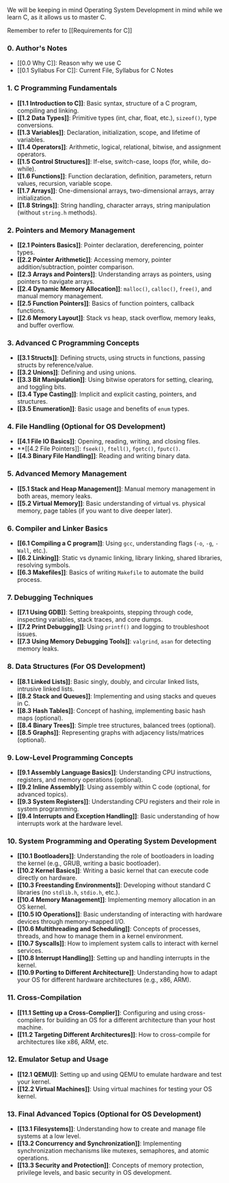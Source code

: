 We will be keeping in mind Operating System Development in mind while we learn C, as it allows us to master C.

Remember to refer to [[Requirements for C]]

### 0. **Author's Notes**
- [[0.0 Why C]]: Reason why we use C
- [[0.1 Syllabus For C]]: Current File, Syllabus for C Notes

### 1. **C Programming Fundamentals**

- **[[1.1 Introduction to C]]**: Basic syntax, structure of a C program, compiling and linking.
- **[[1.2 Data Types]]**: Primitive types (int, char, float, etc.), `sizeof()`, type conversions.
- **[[1.3 Variables]]**: Declaration, initialization, scope, and lifetime of variables.
- **[[1.4 Operators]]**: Arithmetic, logical, relational, bitwise, and assignment operators.
- **[[1.5 Control Structures]]**: If-else, switch-case, loops (for, while, do-while).
- **[[1.6 Functions]]**: Function declaration, definition, parameters, return values, recursion, variable scope.
- **[[1.7 Arrays]]**: One-dimensional arrays, two-dimensional arrays, array initialization.
- **[[1.8 Strings]]**: String handling, character arrays, string manipulation (without `string.h` methods).

### 2. **Pointers and Memory Management**

- **[[2.1 Pointers Basics]]**: Pointer declaration, dereferencing, pointer types.
- **[[2.2 Pointer Arithmetic]]**: Accessing memory, pointer addition/subtraction, pointer comparison.
- **[[2.3 Arrays and Pointers]]**: Understanding arrays as pointers, using pointers to navigate arrays.
- **[[2.4 Dynamic Memory Allocation]]**: `malloc()`, `calloc()`, `free()`, and manual memory management.
- **[[2.5 Function Pointers]]**: Basics of function pointers, callback functions.
- **[[2.6 Memory Layout]]**: Stack vs heap, stack overflow, memory leaks, and buffer overflow.

### 3. **Advanced C Programming Concepts**

- **[[3.1 Structs]]**: Defining structs, using structs in functions, passing structs by reference/value.
- **[[3.2 Unions]]**: Defining and using unions.
- **[[3.3 Bit Manipulation]]**: Using bitwise operators for setting, clearing, and toggling bits.
- **[[3.4 Type Casting]]**: Implicit and explicit casting, pointers, and structures.
- **[[3.5 Enumeration]]**: Basic usage and benefits of `enum` types.

### 4. **File Handling (Optional for OS Development)**

- **[[4.1 File IO Basics]]**: Opening, reading, writing, and closing files.
- **[[4.2 File Pointers]]: `fseek()`, `ftell()`, `fgetc()`, `fputc()`.
- **[[4.3 Binary File Handling]]**: Reading and writing binary data.

### 5. **Advanced Memory Management**

- **[[5.1 Stack and Heap Management]]**: Manual memory management in both areas, memory leaks.
- **[[5.2 Virtual Memory]]**: Basic understanding of virtual vs. physical memory, page tables (if you want to dive deeper later).

### 6. **Compiler and Linker Basics**

- **[[6.1 Compiling a C program]]**: Using `gcc`, understanding flags (`-o`, `-g`, `-Wall`, etc.).
- **[[6.2 Linking]]**: Static vs dynamic linking, library linking, shared libraries, resolving symbols.
- **[[6.3 Makefiles]]**: Basics of writing `Makefile` to automate the build process.

### 7. **Debugging Techniques**

- **[[7.1 Using GDB]]**: Setting breakpoints, stepping through code, inspecting variables, stack traces, and core dumps.
- **[[7.2 Print Debugging]]**: Using `printf()` and logging to troubleshoot issues.
- **[[7.3 Using Memory Debugging Tools]]**: `valgrind`, `asan` for detecting memory leaks.

### 8. **Data Structures (For OS Development)**

- **[[8.1 Linked Lists]]**: Basic singly, doubly, and circular linked lists, intrusive linked lists.
- **[[8.2 Stack and Queues]]**: Implementing and using stacks and queues in C.
- **[[8.3 Hash Tables]]**: Concept of hashing, implementing basic hash maps (optional).
- **[[8.4 Binary Trees]]**: Simple tree structures, balanced trees (optional).
- **[[8.5 Graphs]]**: Representing graphs with adjacency lists/matrices (optional).

### 9. **Low-Level Programming Concepts**

- **[[9.1 Assembly Language Basics]]**: Understanding CPU instructions, registers, and memory operations (optional).
- **[[9.2 Inline Assembly]]**: Using assembly within C code (optional, for advanced topics).
- **[[9.3 System Registers]]**: Understanding CPU registers and their role in system programming.
- **[[9.4 Interrupts and Exception Handling]]**: Basic understanding of how interrupts work at the hardware level.

### 10. **System Programming and Operating System Development**

- **[[10.1 Bootloaders]]**: Understanding the role of bootloaders in loading the kernel (e.g., GRUB, writing a basic bootloader).
- **[[10.2 Kernel Basics]]**: Writing a basic kernel that can execute code directly on hardware.
- **[[10.3 Freestanding Environments]]**: Developing without standard C libraries (no `stdlib.h`, `stdio.h`, etc.).
- **[[10.4 Memory Management]]**: Implementing memory allocation in an OS kernel.
- **[[10.5 IO Operations]]**: Basic understanding of interacting with hardware devices through memory-mapped I/O.
- **[[10.6 Multithreading and Scheduling]]**: Concepts of processes, threads, and how to manage them in a kernel environment.
- **[[10.7 Syscalls]]**: How to implement system calls to interact with kernel services.
- **[[10.8 Interrupt Handling]]**: Setting up and handling interrupts in the kernel.
- **[[10.9 Porting to Different Architecture]]**: Understanding how to adapt your OS for different hardware architectures (e.g., x86, ARM).

### 11. **Cross-Compilation**

- **[[11.1 Setting up a Cross-Complier]]**: Configuring and using cross-compilers for building an OS for a different architecture than your host machine.
- **[[11.2 Targeting Different Architectures]]**: How to cross-compile for architectures like x86, ARM, etc.

### 12. **Emulator Setup and Usage**

- **[[12.1 QEMU]]**: Setting up and using QEMU to emulate hardware and test your kernel.
- **[[12.2 Virtual Machines]]**: Using virtual machines for testing your OS kernel.

### 13. **Final Advanced Topics (Optional for OS Development)**

- **[[13.1 Filesystems]]**: Understanding how to create and manage file systems at a low level.
- **[[13.2 Concurrency and Synchronization]]**: Implementing synchronization mechanisms like mutexes, semaphores, and atomic operations.
- **[[13.3 Security and Protection]]**: Concepts of memory protection, privilege levels, and basic security in OS development.
